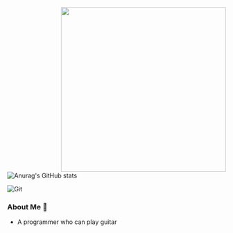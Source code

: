 <!--
**liangpengyv/liangpengyv** is a ✨ _special_ ✨ repository because its `README.md` (this file) appears on your GitHub profile.

Here are some ideas to get you started:

- 🔭 I’m currently working on ...
- 🌱 I’m currently learning ...
- 👯 I’m looking to collaborate on ...
- 🤔 I’m looking for help with ...
- 💬 Ask me about ...
- 📫 How to reach me: ...
- 😄 Pronouns: ...
- ⚡ Fun fact: ...
-->

<img align="right" width="380" src="https://github-readme-stats.vercel.app/api?username=liangpengyv&show_icons=false&hide_border=false&line_height=20&title_color=39a6ff&show_owner=true"/>

![Anurag's GitHub stats](https://github-readme-stats.vercel.app/api?username=liangpengyv)

![Git](https://img.shields.io/badge/-Git-F05032?style=flat-square&logo=git&logoColor=white)

### About Me 👋

- A programmer who can play guitar
